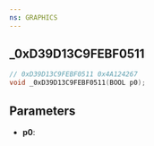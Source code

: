 ```yaml
---
ns: GRAPHICS
---
```

## _0xD39D13C9FEBF0511

```c
// 0xD39D13C9FEBF0511 0x4A124267
void _0xD39D13C9FEBF0511(BOOL p0);
```


## Parameters
* **p0**: 

